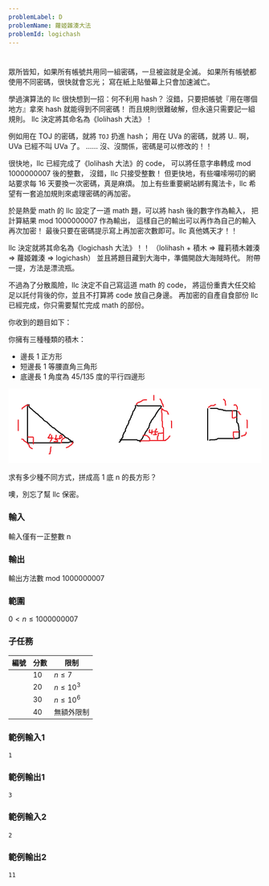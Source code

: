 ```yaml
---
problemLabel: D
problemName: 蘿姬雜湊大法
problemId: logichash
---
```


#

眾所皆知，如果所有帳號共用同一組密碼，一旦被盜就是全滅。
如果所有帳號都使用不同密碼，很快就會忘光；
寫在紙上貼螢幕上只會加速滅亡。

學過演算法的 llc 很快想到一招：何不利用 hash？
沒錯，只要把帳號『用在哪個地方』拿來 hash 就能得到不同密碼！
而且規則很難破解，但永遠只需要記一組規則。
llc 決定將其命名為《lolihash 大法》！

例如用在 TOJ 的密碼，就將 `TOJ` 扔進 hash；
用在 UVa 的密碼，就將 U.. 啊，UVa 已經不叫 UVa 了。
......
沒、沒關係，密碼是可以修改的！！

很快地，llc 已經完成了《lolihash 大法》的 code，
可以將任意字串轉成 mod 1000000007 後的整數，
沒錯，llc 只接受整數！
但更快地，有些囉嗦嘮叨的網站要求每 16 天要換一次密碼，真是麻煩。
加上有些重要網站綁有魔法卡，llc 希望有一套追加規則來處理密碼的再加密。

於是熱愛 math 的 llc 設定了一道 math 題，可以將 hash 後的數字作為輸入，
把計算結果 mod 1000000007 作為輸出，
這樣自己的輸出可以再作為自己的輸入再次加密！
最後只要在密碼提示寫上再加密次數即可。llc 真他媽天才！！

llc 決定就將其命名為《logichash 大法》！！
（lolihash + 積木 => 蘿莉積木雜湊 => 蘿姬雜湊 => logichash）
並且將題目藏到大海中，準備開啟大海賊時代。
附帶一提，方法是漂流瓶。

不過為了分散風險，llc 決定不自己寫這道 math 的 code，
將這份重責大任交給足以託付背後的你，並且不打算將 code 放自己身邊。
再加密的自產自食部份 llc 已經完成，你只需要幫忙完成 math 的部份。

你收到的題目如下：

你擁有三種種類的積木：
- 邊長 1 正方形
- 短邊長 1 等腰直角三角形
- 底邊長 1 角度為 45/135 度的平行四邊形

![](vphI7FA.png)

求有多少種不同方式，拼成高 1 底 n 的長方形？

噢，別忘了幫 llc 保密。

### 輸入
輸入僅有一正整數 n

### 輸出
輸出方法數 mod 1000000007

### 範圍
$0 < n \le 1000000007$

### 子任務
| 編號 | 分數 | 限制 |
| --- | -------- | -------- |
||10|$n \le 7$|
||20|$n \le 10^3$|
||30|$n \le 10^6$|
||40|無額外限制|

### 範例輸入1
```
1
```

### 範例輸出1
```
3
```

### 範例輸入2
```
2
```

### 範例輸出2
```
11
```
